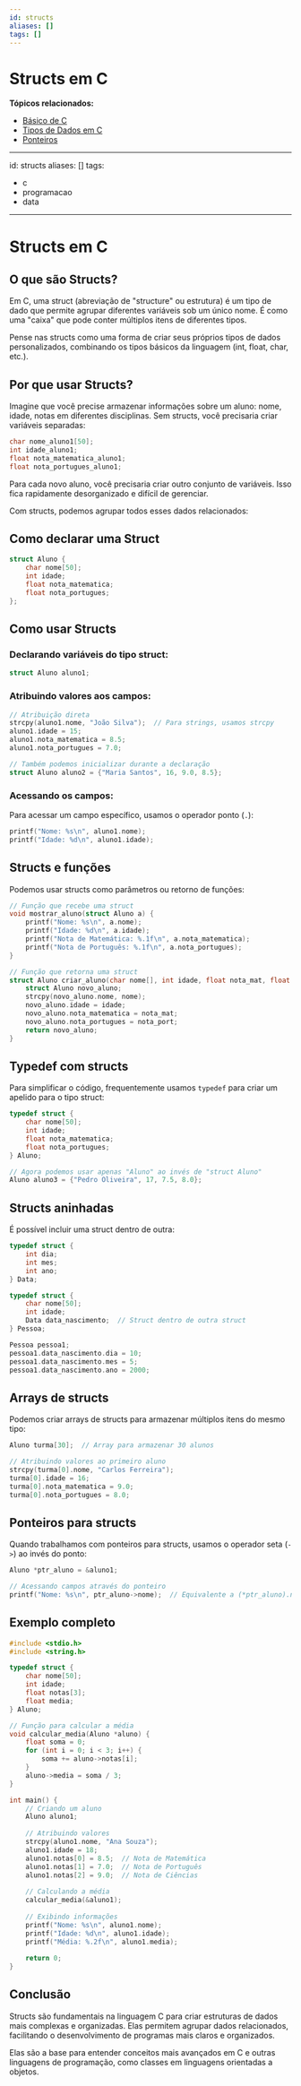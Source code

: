```yaml
---
id: structs
aliases: []
tags: []
---
```


# Structs em C

**Tópicos relacionados:**
- [Básico de C](basico-c.md)
- [Tipos de Dados em C](tipos-dados.md)
- [Ponteiros](ponteiros.md)
---
id: structs
aliases: []
tags:
  - c
  - programacao
  - data
---


# Structs em C

## O que são Structs?

Em C, uma struct (abreviação de "structure" ou estrutura) é um tipo de dado que permite agrupar diferentes variáveis sob um único nome. É como uma "caixa" que pode conter múltiplos itens de diferentes tipos.

Pense nas structs como uma forma de criar seus próprios tipos de dados personalizados, combinando os tipos básicos da linguagem (int, float, char, etc.).

## Por que usar Structs?

Imagine que você precise armazenar informações sobre um aluno: nome, idade, notas em diferentes disciplinas. Sem structs, você precisaria criar variáveis separadas:

```c
char nome_aluno1[50];
int idade_aluno1;
float nota_matematica_aluno1;
float nota_portugues_aluno1;
```

Para cada novo aluno, você precisaria criar outro conjunto de variáveis. Isso fica rapidamente desorganizado e difícil de gerenciar.

Com structs, podemos agrupar todos esses dados relacionados:

## Como declarar uma Struct

```c
struct Aluno {
    char nome[50];
    int idade;
    float nota_matematica;
    float nota_portugues;
};
```

## Como usar Structs

### Declarando variáveis do tipo struct:

```c
struct Aluno aluno1;
```

### Atribuindo valores aos campos:

```c
// Atribuição direta
strcpy(aluno1.nome, "João Silva");  // Para strings, usamos strcpy
aluno1.idade = 15;
aluno1.nota_matematica = 8.5;
aluno1.nota_portugues = 7.0;

// Também podemos inicializar durante a declaração
struct Aluno aluno2 = {"Maria Santos", 16, 9.0, 8.5};
```

### Acessando os campos:

Para acessar um campo específico, usamos o operador ponto (`.`):

```c
printf("Nome: %s\n", aluno1.nome);
printf("Idade: %d\n", aluno1.idade);
```

## Structs e funções

Podemos usar structs como parâmetros ou retorno de funções:

```c
// Função que recebe uma struct
void mostrar_aluno(struct Aluno a) {
    printf("Nome: %s\n", a.nome);
    printf("Idade: %d\n", a.idade);
    printf("Nota de Matemática: %.1f\n", a.nota_matematica);
    printf("Nota de Português: %.1f\n", a.nota_portugues);
}

// Função que retorna uma struct
struct Aluno criar_aluno(char nome[], int idade, float nota_mat, float nota_port) {
    struct Aluno novo_aluno;
    strcpy(novo_aluno.nome, nome);
    novo_aluno.idade = idade;
    novo_aluno.nota_matematica = nota_mat;
    novo_aluno.nota_portugues = nota_port;
    return novo_aluno;
}
```

## Typedef com structs

Para simplificar o código, frequentemente usamos `typedef` para criar um apelido para o tipo struct:

```c
typedef struct {
    char nome[50];
    int idade;
    float nota_matematica;
    float nota_portugues;
} Aluno;

// Agora podemos usar apenas "Aluno" ao invés de "struct Aluno"
Aluno aluno3 = {"Pedro Oliveira", 17, 7.5, 8.0};
```

## Structs aninhadas

É possível incluir uma struct dentro de outra:

```c
typedef struct {
    int dia;
    int mes;
    int ano;
} Data;

typedef struct {
    char nome[50];
    int idade;
    Data data_nascimento;  // Struct dentro de outra struct
} Pessoa;

Pessoa pessoa1;
pessoa1.data_nascimento.dia = 10;
pessoa1.data_nascimento.mes = 5;
pessoa1.data_nascimento.ano = 2000;
```

## Arrays de structs

Podemos criar arrays de structs para armazenar múltiplos itens do mesmo tipo:

```c
Aluno turma[30];  // Array para armazenar 30 alunos

// Atribuindo valores ao primeiro aluno
strcpy(turma[0].nome, "Carlos Ferreira");
turma[0].idade = 16;
turma[0].nota_matematica = 9.0;
turma[0].nota_portugues = 8.0;
```

## Ponteiros para structs

Quando trabalhamos com ponteiros para structs, usamos o operador seta (`->`) ao invés do ponto:

```c
Aluno *ptr_aluno = &aluno1;

// Acessando campos através do ponteiro
printf("Nome: %s\n", ptr_aluno->nome);  // Equivalente a (*ptr_aluno).nome
```

## Exemplo completo

```c
#include <stdio.h>
#include <string.h>

typedef struct {
    char nome[50];
    int idade;
    float notas[3];
    float media;
} Aluno;

// Função para calcular a média
void calcular_media(Aluno *aluno) {
    float soma = 0;
    for (int i = 0; i < 3; i++) {
        soma += aluno->notas[i];
    }
    aluno->media = soma / 3;
}

int main() {
    // Criando um aluno
    Aluno aluno1;
    
    // Atribuindo valores
    strcpy(aluno1.nome, "Ana Souza");
    aluno1.idade = 18;
    aluno1.notas[0] = 8.5;  // Nota de Matemática
    aluno1.notas[1] = 7.0;  // Nota de Português
    aluno1.notas[2] = 9.0;  // Nota de Ciências
    
    // Calculando a média
    calcular_media(&aluno1);
    
    // Exibindo informações
    printf("Nome: %s\n", aluno1.nome);
    printf("Idade: %d\n", aluno1.idade);
    printf("Média: %.2f\n", aluno1.media);
    
    return 0;
}
```

## Conclusão

Structs são fundamentais na linguagem C para criar estruturas de dados mais complexas e organizadas. Elas permitem agrupar dados relacionados, facilitando o desenvolvimento de programas mais claros e organizados.

Elas são a base para entender conceitos mais avançados em C e outras linguagens de programação, como classes em linguagens orientadas a objetos.
